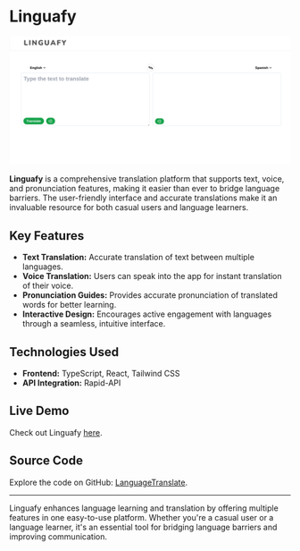 # Linguafy

[![Linguafy Screenshot](https://github.com/munashex/LanguageTranslate/blob/main/public/Screenshot%202024-11-11%2014.02.10.png)](https://language-translate-iota.vercel.app/)

**Linguafy** is a comprehensive translation platform that supports text, voice, and pronunciation features, making it easier than ever to bridge language barriers. The user-friendly interface and accurate translations make it an invaluable resource for both casual users and language learners.

## Key Features
- **Text Translation:** Accurate translation of text between multiple languages.
- **Voice Translation:** Users can speak into the app for instant translation of their voice.
- **Pronunciation Guides:** Provides accurate pronunciation of translated words for better learning.
- **Interactive Design:** Encourages active engagement with languages through a seamless, intuitive interface.

## Technologies Used
- **Frontend:** TypeScript, React, Tailwind CSS
- **API Integration:** Rapid-API

## Live Demo
Check out Linguafy [here](https://language-translate-iota.vercel.app/).

## Source Code
Explore the code on GitHub: [LanguageTranslate](https://github.com/munashex/LanguageTranslate).

---

Linguafy enhances language learning and translation by offering multiple features in one easy-to-use platform. Whether you're a casual user or a language learner, it's an essential tool for bridging language barriers and improving communication.

